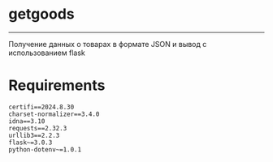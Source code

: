 # getgoods
____
Получение данных о товарах в формате JSON и вывод с использованием flask

# Requirements
```
certifi==2024.8.30
charset-normalizer==3.4.0
idna==3.10
requests==2.32.3
urllib3==2.2.3
flask~=3.0.3
python-dotenv~=1.0.1
```
